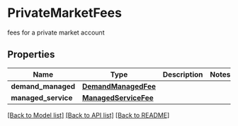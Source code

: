 # PrivateMarketFees

fees for a private market account

## Properties
Name | Type | Description | Notes
------------ | ------------- | ------------- | -------------
**demand_managed** | [**DemandManagedFee**](DemandManagedFee.md) |  | 
**managed_service** | [**ManagedServiceFee**](ManagedServiceFee.md) |  | 

[[Back to Model list]](../README.md#documentation-for-models) [[Back to API list]](../README.md#documentation-for-api-endpoints) [[Back to README]](../README.md)


